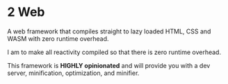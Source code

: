 # 2 Web

A web framework that compiles straight to lazy loaded HTML, CSS and WASM with
zero runtime overhead.

I am to make all reactivity compiled so that there is zero runtime overhead.

This framework is **HIGHLY opinionated** and will provide you with a dev server,
minification, optimization, and minifier.
